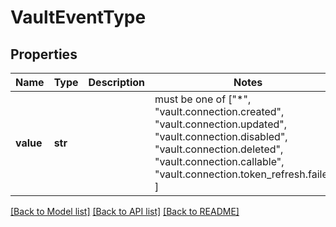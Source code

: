 # VaultEventType


## Properties
Name | Type | Description | Notes
------------ | ------------- | ------------- | -------------
**value** | **str** |  |  must be one of ["*", "vault.connection.created", "vault.connection.updated", "vault.connection.disabled", "vault.connection.deleted", "vault.connection.callable", "vault.connection.token_refresh.failed", ]

[[Back to Model list]](../../README.md#documentation-for-models) [[Back to API list]](../../README.md#documentation-for-api-endpoints) [[Back to README]](../../README.md)


